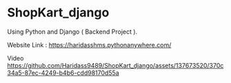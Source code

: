 # ShopKart_django
Using Python and Django ( Backend Project ).

Website Link : https://haridasshms.pythonanywhere.com/

Video
https://github.com/Haridass9489/ShopKart_django/assets/137673520/370c34a5-87ec-4249-b4b6-cdd98170d55a

